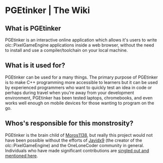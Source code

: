 # PGEtinker | The Wiki

## What is PGEtinker

PGEtinker is an interactive online application which allows it's users to write
olc::PixelGameEngine applications inside a web browser, without the need to install
and use a compiler/toolchain on your local machine.

## What is it used for?

PGEtinker can be used for a many things. The primary purpose of PGEtinker is to
make C++ programming more accessible to learners but it can be used by experienced
programmers who want to quickly test an idea in code or perhaps during travel when
you're away from your development environment, PGEtinker has been tested laptops,
chromebooks, and even works well enough on mobile devices for those wanting to
program on the go.


## Whos's responsible for this monstrosity?

PGEtinker is the brain child of
<a href="https://github.com/Moros1138" target="_blank">Moros1138</a>,
but really this project would not have been possible without the efforts of
<a href="https://www.youtube.com/@Javidx9" target="_blank">Javidx9</a>
(the creator of the olc::PixelGameEngine)
and the OneLoneCoder community in general. Individuals who have made significant
contributions are [singled out and mentioned here](docs/credits).


